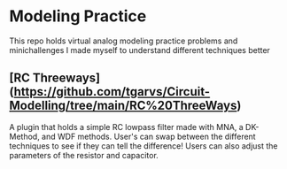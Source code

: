 

# Modeling Practice

This repo holds virtual analog modeling practice problems and minichallenges I made myself to understand different techniques better


## [RC Threeways] (https://github.com/tgarvs/Circuit-Modelling/tree/main/RC%20ThreeWays)

A plugin that holds a simple RC lowpass filter made with MNA, a DK-Method, and WDF methods. User's can swap between the different techniques to see if they can tell the difference! Users can also adjust the parameters of the resistor and capacitor.



